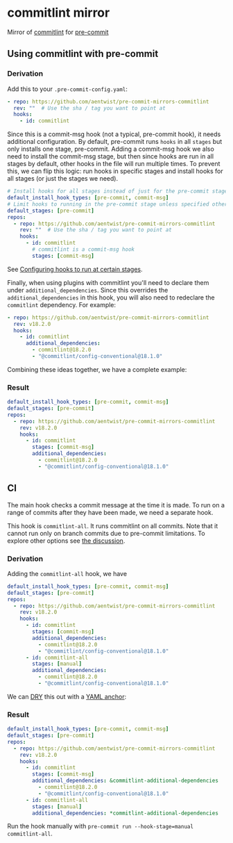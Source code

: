 # commitlint mirror

Mirror of [commitlint](https://github.com/conventional-changelog/commitlint) for [pre-commit](https://github.com/pre-commit/pre-commit)

## Using commitlint with pre-commit

### Derivation

Add this to your `.pre-commit-config.yaml`:

```yaml
- repo: https://github.com/aentwist/pre-commit-mirrors-commitlint
  rev: ""  # Use the sha / tag you want to point at
  hooks:
    - id: commitlint
```

Since this is a commit-msg hook (not a typical, pre-commit hook), it needs additional configuration. By default, pre-commit runs `hooks` in all `stages` but only installs one stage, pre-commit. Adding a commit-msg hook we also need to install the commit-msg stage, but then since hooks are run in all stages by default, other hooks in the file will run multiple times. To prevent this, we can flip this logic: run hooks in specific stages and install hooks for all stages (or just the stages we need).

```yaml
# Install hooks for all stages instead of just for the pre-commit stage.
default_install_hook_types: [pre-commit, commit-msg]
# Limit hooks to running in the pre-commit stage unless specified otherwise.
default_stages: [pre-commit]
repos:
  - repo: https://github.com/aentwist/pre-commit-mirrors-commitlint
    rev: ""  # Use the sha / tag you want to point at
    hooks:
      - id: commitlint
        # commitlint is a commit-msg hook
        stages: [commit-msg]
```

See [Configuring hooks to run at certain stages](https://pre-commit.com/#confining-hooks-to-run-at-certain-stages).

Finally, when using plugins with commitlint you'll need to declare them under `additional_dependencies`. Since this overrides the `additional_dependencies` in this hook, you will also need to redeclare the `commitlint` dependency. For example:

```yaml
- repo: https://github.com/aentwist/pre-commit-mirrors-commitlint
  rev: v18.2.0
  hooks:
    - id: commitlint
      additional_dependencies:
        - commitlint@18.2.0
        - "@commitlint/config-conventional@18.1.0"
```

Combining these ideas together, we have a complete example:

### Result

```yaml
default_install_hook_types: [pre-commit, commit-msg]
default_stages: [pre-commit]
repos:
  - repo: https://github.com/aentwist/pre-commit-mirrors-commitlint
    rev: v18.2.0
    hooks:
      - id: commitlint
        stages: [commit-msg]
        additional_dependencies:
          - commitlint@18.2.0
          - "@commitlint/config-conventional@18.1.0"
```

## CI

The main hook checks a commit message at the time it is made. To run on a range of commits after they have been made, we need a separate hook.

This hook is `commitlint-all`. It runs commitlint on all commits. Note that it cannot run only on branch commits due to pre-commit limitations. To explore other options see [the discussion](https://github.com/aentwist/pre-commit-mirrors-commitlint/discussions/1).

### Derivation

Adding the `commitlint-all` hook, we have

```yaml
default_install_hook_types: [pre-commit, commit-msg]
default_stages: [pre-commit]
repos:
  - repo: https://github.com/aentwist/pre-commit-mirrors-commitlint
    rev: v18.2.0
    hooks:
      - id: commitlint
        stages: [commit-msg]
        additional_dependencies:
          - commitlint@18.2.0
          - "@commitlint/config-conventional@18.1.0"
      - id: commitlint-all
        stages: [manual]
        additional_dependencies:
          - commitlint@18.2.0
          - "@commitlint/config-conventional@18.1.0"
```

We can [DRY](https://en.wikipedia.org/wiki/Don%27t_repeat_yourself) this out with a [YAML anchor](https://support.atlassian.com/bitbucket-cloud/docs/yaml-anchors/):

### Result

```yaml
default_install_hook_types: [pre-commit, commit-msg]
default_stages: [pre-commit]
repos:
  - repo: https://github.com/aentwist/pre-commit-mirrors-commitlint
    rev: v18.2.0
    hooks:
      - id: commitlint
        stages: [commit-msg]
        additional_dependencies: &commitlint-additional-dependencies
          - commitlint@18.2.0
          - "@commitlint/config-conventional@18.1.0"
      - id: commitlint-all
        stages: [manual]
        additional_dependencies: *commitlint-additional-dependencies
```

Run the hook manually with `pre-commit run --hook-stage=manual commitlint-all`.
